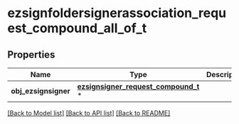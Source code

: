# ezsignfoldersignerassociation_request_compound_all_of_t

## Properties
Name | Type | Description | Notes
------------ | ------------- | ------------- | -------------
**obj_ezsignsigner** | [**ezsignsigner_request_compound_t**](ezsignsigner_request_compound.md) \* |  | [optional] 

[[Back to Model list]](../README.md#documentation-for-models) [[Back to API list]](../README.md#documentation-for-api-endpoints) [[Back to README]](../README.md)


